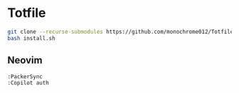 # Totfile

```bash
git clone --recurse-submodules https://github.com/monochrome012/Totfile.git
bash install.sh
```

## Neovim
```
:PackerSync
:Copilot auth
```
